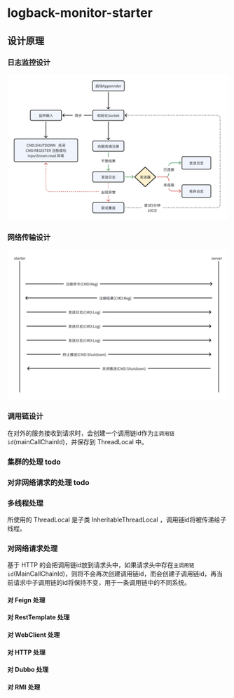 # logback-monitor-starter 

## 设计原理

### 日志监控设计
![img_1.png](img_1.png)
### 网络传输设计
![img.png](img.png)
### 调用链设计
在对外的服务接收到请求时，会创建一个调用链id作为`主调用链id`(mainCallChainId)，并保存到 ThreadLocal 中。

### 集群的处理 todo

### 对非网络请求的处理 todo

### 多线程处理
所使用的 ThreadLocal 是子类 InheritableThreadLocal ，调用链id将被传递给子线程。

### 对网络请求处理
基于 HTTP 的会把调用链id放到请求头中，如果请求头中存在`主调用链id`(MainCallChainId)，则将不会再次创建调用链id，而会创建子调用链id，再当前请求中子调用链的id将保持不变，用于一条调用链中的不同系统。
#### 对 Feign 处理
#### 对 RestTemplate 处理
#### 对 WebClient 处理
#### 对 HTTP 处理
#### 对 Dubbo 处理
#### 对 RMI 处理
